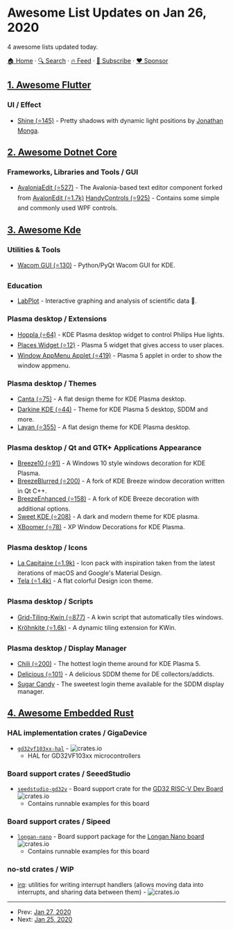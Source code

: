 # Awesome List Updates on Jan 26, 2020

4 awesome lists updated today.

[🏠 Home](/README.md) · [🔍 Search](https://www.trackawesomelist.com/search/) · [🔥 Feed](https://www.trackawesomelist.com/rss.xml) · [📮 Subscribe](https://trackawesomelist.us17.list-manage.com/subscribe?u=d2f0117aa829c83a63ec63c2f&id=36a103854c) · [❤️  Sponsor](https://github.com/sponsors/theowenyoung)



## [1. Awesome Flutter](/content/Solido/awesome-flutter/README.md)

### UI / Effect

*   [Shine (⭐145)](https://github.com/JonathanMonga/flutter_shine.dart) <!--stargazers:JonathanMonga/flutter_shine.dart-->  - Pretty shadows with dynamic light positions by [Jonathan Monga](https://github.com/JonathanMonga/).

## [2. Awesome Dotnet Core](/content/thangchung/awesome-dotnet-core/README.md)

### Frameworks, Libraries and Tools / GUI

*   [AvaloniaEdit (⭐527)](https://github.com/AvaloniaUI/AvaloniaEdit/) - The Avalonia-based text editor component forked from [AvalonEdit (⭐1.7k)](https://github.com/icsharpcode/AvalonEdit)
    [HandyControls (⭐925)](https://github.com/ghost1372/HandyControls) - Contains some simple and commonly used WPF controls.

## [3. Awesome Kde](/content/francoism90/awesome-kde/README.md)

### Utilities & Tools

*   [Wacom GUI (⭐130)](https://github.com/tb2097/wacom-gui) - Python/PyQt Wacom GUI for KDE.

### Education

*   [LabPlot](https://labplot.kde.org/) - Interactive graphing and analysis of scientific data 📌.

### Plasma desktop / Extensions

*   [Hoppla (⭐64)](https://github.com/Fuchs/hoppla-sa) - KDE Plasma desktop widget to control Philips Hue lights.
*   [Places Widget (⭐12)](https://github.com/dfaust/plasma-applet-places-widget) - Plasma 5 widget that gives access to user places.
*   [Window AppMenu Applet (⭐419)](https://github.com/psifidotos/applet-window-appmenu) - Plasma 5 applet in order to show the window appmenu.

### Plasma desktop / Themes

*   [Canta (⭐75)](https://github.com/vinceliuice/Canta-kde) - A flat design theme for KDE Plasma desktop.
*   [Darkine KDE (⭐44)](https://github.com/Rokin05/darkine-kde) - Theme for KDE Plasma 5 desktop, SDDM and more.
*   [Layan (⭐355)](https://github.com/vinceliuice/Layan-kde) - A flat design theme for KDE Plasma desktop.

### Plasma desktop / Qt and GTK+ Applications Appearance

*   [Breeze10 (⭐91)](https://github.com/fauzie811/Breeze10) - A Windows 10 style windows decoration for KDE Plasma.
*   [BreezeBlurred (⭐200)](https://github.com/alex47/BreezeBlurred) - A fork of KDE Breeze window decoration written in Qt C++.
*   [BreezeEnhanced (⭐158)](https://github.com/tsujan/BreezeEnhanced) - A fork of KDE Breeze decoration with additional options.
*   [Sweet KDE (⭐208)](https://github.com/EliverLara/Sweet-kde) - A dark and modern theme for KDE plasma.
*   [XBoomer (⭐78)](https://github.com/efskap/XBoomer) - XP Window Decorations for KDE Plasma.

### Plasma desktop / Icons

*   [La Capitaine (⭐1.9k)](https://github.com/keeferrourke/la-capitaine-icon-theme) - Icon pack with inspiration taken from the latest iterations of macOS and Google's Material Design.
*   [Tela (⭐1.4k)](https://github.com/vinceliuice/Tela-icon-theme) - A flat colorful Design icon theme.

### Plasma desktop / Scripts

*   [Grid-Tiling-Kwin (⭐877)](https://github.com/lingtjien/Grid-Tiling-Kwin) - A kwin script that automatically tiles windows.
*   [Kröhnkite (⭐1.6k)](https://github.com/esjeon/krohnkite) - A dynamic tiling extension for KWin.

### Plasma desktop / Display Manager

*   [Chili (⭐200)](https://github.com/MarianArlt/kde-plasma-chili) - The hottest login theme around for KDE Plasma 5.
*   [Delicious (⭐101)](https://github.com/stuomas/delicious-sddm-theme) - A delicious SDDM theme for DE collectors/addicts.
*   [Sugar Candy](https://framagit.org/MarianArlt/sddm-sugar-candy) - The sweetest login theme available for the SDDM display manager.

## [4. Awesome Embedded Rust](/content/rust-embedded/awesome-embedded-rust/README.md)

### HAL implementation crates / GigaDevice

*   [`gd32vf103xx-hal`](https://github.com/riscv-rust/gd32vf103xx-hal) - ![crates.io](https://img.shields.io/crates/v/gd32vf103xx-hal.svg)
    *   HAL for GD32VF103xx microcontrollers

### Board support crates / SeeedStudio

*   [`seedstudio-gd32v`](https://github.com/riscv-rust/seedstudio-gd32v) - Board support crate for the [GD32 RISC-V Dev Board](https://www.seeedstudio.com/SeeedStudio-GD32-RISC-V-Dev-Board-p-4302.html)
    ![crates.io](https://img.shields.io/crates/v/seedstudio-gd32v.svg)
    *   Contains runnable examples for this board

### Board support crates / Sipeed

*   [`longan-nano`](https://github.com/riscv-rust/longan-nano) - Board support package for the [Longan Nano board](https://www.seeedstudio.com/Sipeed-Longan-Nano-RISC-V-GD32VF103CBT6-Development-Board-p-4205.html)
    ![crates.io](https://img.shields.io/crates/v/longan-nano.svg)
    *   Contains runnable examples for this board

### no-std crates / WIP

*   [irq](https://crates.io/crates/irq): utilities for writing interrupt handlers (allows moving data into interrupts, and sharing data between them) - ![crates.io](https://img.shields.io/crates/v/irq.svg)

---

- Prev: [Jan 27, 2020](/content/2020/01/27/README.md)
- Next: [Jan 25, 2020](/content/2020/01/25/README.md)